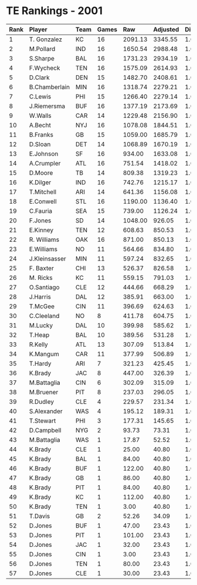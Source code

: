 # TE Rankings - 2001

| Rank | Player        | Team | Games | Raw     | Adjusted | Difficulty | Avg/Game | Typical | Consistency | Trend    |
| :----| :-------------| :----| :-----| :-------| :--------| :----------| :--------| :-------| :-----------| :--------|
| 1    | T. Gonzalez   | KC   | 16    | 2091.13 | 3345.55  | 1.000      | 209.10   | 216.15  | 7/1/8       | +96.1%   |
| 2    | M.Pollard     | IND  | 16    | 1650.54 | 2988.48  | 1.000      | 186.78   | 182.58  | 7/2/7       | +151.9%  |
| 3    | S.Sharpe      | BAL  | 16    | 1731.23 | 2934.19  | 1.000      | 183.39   | 203.15  | 10/1/5      | +98.5%   |
| 4    | F.Wycheck     | TEN  | 16    | 1575.09 | 2614.93  | 1.000      | 163.43   | 143.72  | 10/0/6      | +203.0%  |
| 5    | D.Clark       | DEN  | 15    | 1482.70 | 2408.61  | 1.000      | 160.57   | 162.19  | 8/0/7       | +267.3%  |
| 6    | B.Chamberlain | MIN  | 16    | 1318.74 | 2279.21  | 1.000      | 142.45   | 151.11  | 8/1/7       | +130.9%  |
| 7    | C.Lewis       | PHI  | 15    | 1266.40 | 2279.14  | 1.000      | 151.94   | 153.72  | 10/0/5      | +367.2%  |
| 8    | J.Riemersma   | BUF  | 16    | 1377.19 | 2173.69  | 1.000      | 135.86   | 140.23  | 8/1/7       | +131.6%  |
| 9    | W.Walls       | CAR  | 14    | 1229.48 | 2156.90  | 1.000      | 154.06   | 124.05  | 5/0/9       | +211.4%  |
| 10   | A.Becht       | NYJ  | 16    | 1078.08 | 1844.51  | 1.000      | 115.28   | 103.12  | 7/2/7       | +269.3%  |
| 11   | B.Franks      | GB   | 15    | 1059.00 | 1685.79  | 1.000      | 112.39   | 104.73  | 8/0/7       | +206.8%  |
| 12   | D.Sloan       | DET  | 14    | 1068.89 | 1670.19  | 1.000      | 119.30   | 104.35  | 6/0/8       | +314.3%  |
| 13   | E.Johnson     | SF   | 16    | 934.00  | 1633.08  | 1.000      | 102.07   | 100.86  | 8/2/6       | +180.5%  |
| 14   | A.Crumpler    | ATL  | 16    | 751.54  | 1418.02  | 1.000      | 88.63    | 98.29   | 12/0/4      | +483.4%  |
| 15   | D.Moore       | TB   | 14    | 809.38  | 1319.23  | 1.000      | 94.23    | 82.40   | 6/0/8       | +178.9%  |
| 16   | K.Dilger      | IND  | 16    | 742.76  | 1215.17  | 1.000      | 75.95    | 78.16   | 7/1/8       | +155.2%  |
| 17   | T.Mitchell    | ARI  | 14    | 641.36  | 1156.08  | 1.000      | 82.58    | 52.48   | 8/0/6       | +805.4%  |
| 18   | E.Conwell     | STL  | 16    | 1190.00 | 1136.40  | 1.000      | 71.03    | 70.19   | 9/1/6       | +333.6%  |
| 19   | C.Fauria      | SEA  | 15    | 739.00  | 1126.24  | 1.000      | 75.08    | 55.83   | 6/2/7       | +436.7%  |
| 20   | F.Jones       | SD   | 14    | 1048.00 | 926.05   | 1.000      | 66.15    | 64.06   | 6/0/8       | +212.6%  |
| 21   | E.Kinney      | TEN  | 12    | 608.63  | 850.53   | 1.000      | 70.88    | 79.07   | 8/0/4       | +604.8%  |
| 22   | R. Williams   | OAK  | 16    | 871.00  | 850.13   | 1.000      | 53.13    | 51.24   | 9/1/6       | +170.6%  |
| 23   | E.Williams    | NO   | 11    | 564.66  | 834.80   | 1.000      | 75.89    | 76.99   | 7/0/4       | +438.6%  |
| 24   | J.Kleinsasser | MIN  | 11    | 597.24  | 832.65   | 1.000      | 75.70    | 68.53   | 6/0/5       | +288.5%  |
| 25   | F. Baxter     | CHI  | 13    | 526.37  | 826.58   | 1.000      | 63.58    | 55.05   | 6/1/6       | +321.6%  |
| 26   | M. Ricks      | KC   | 11    | 559.15  | 791.03   | 1.000      | 71.91    | 62.07   | 5/0/6       | +166.8%  |
| 27   | O.Santiago    | CLE  | 12    | 444.66  | 668.29   | 1.000      | 55.69    | 56.95   | 7/2/3       | +373.1%  |
| 28   | J.Harris      | DAL  | 12    | 385.91  | 663.00   | 1.000      | 55.25    | 60.34   | 7/0/5       | +440.7%  |
| 29   | T.McGee       | CIN  | 11    | 396.69  | 624.63   | 1.000      | 56.78    | 49.99   | 4/1/6       | INACTIVE |
| 30   | C.Cleeland    | NO   | 8     | 411.78  | 604.75   | 1.000      | 75.59    | 67.34   | 3/0/5       | INACTIVE |
| 31   | M.Lucky       | DAL  | 10    | 399.98  | 585.62   | 1.000      | 58.56    | 51.02   | 6/1/3       | +211.1%  |
| 32   | T.Heap        | BAL  | 10    | 389.56  | 531.28   | 1.000      | 53.13    | 62.93   | 6/0/4       | +275.3%  |
| 33   | R.Kelly       | ATL  | 13    | 307.09  | 513.84   | 1.000      | 39.53    | 38.11   | 7/0/6       | +359.3%  |
| 34   | K.Mangum      | CAR  | 11    | 377.99  | 506.89   | 1.000      | 46.08    | 37.16   | 6/0/5       | +1737.7% |
| 35   | T.Hardy       | ARI  | 7     | 321.23  | 425.45   | 1.000      | 60.78    | 46.10   | 4/0/3       | INACTIVE |
| 36   | K.Brady       | JAC  | 8     | 447.00  | 326.39   | 1.000      | 40.80    | 44.03   | 9/1/5       | +245.3%  |
| 37   | M.Battaglia   | CIN  | 6     | 302.09  | 315.09   | 1.000      | 52.52    | 54.92   | 4/0/3       | +188.6%  |
| 38   | M.Bruener     | PIT  | 8     | 237.03  | 296.05   | 1.000      | 37.01    | 40.32   | 5/0/3       | INACTIVE |
| 39   | R.Dudley      | CLE  | 4     | 229.57  | 231.34   | 1.000      | 57.84    | 77.32   | 3/0/1       | INACTIVE |
| 40   | S.Alexander   | WAS  | 4     | 195.12  | 189.31   | 1.000      | 47.33    | 63.33   | 3/0/1       | INACTIVE |
| 41   | T.Stewart     | PHI  | 3     | 177.31  | 145.65   | 1.000      | 48.55    | 48.55   | 1/0/2       | N/A      |
| 42   | D.Campbell    | NYG  | 2     | 93.73   | 73.31    | 1.000      | 36.66    | 36.66   | 1/0/1       | N/A      |
| 43   | M.Battaglia   | WAS  | 1     | 17.87   | 52.52    | 1.000      | 52.52    | 54.92   | 4/0/3       | +188.6%  |
| 44   | K.Brady       | CLE  | 1     | 25.00   | 40.80    | 1.000      | 40.80    | 44.03   | 9/1/5       | +245.3%  |
| 45   | K.Brady       | BAL  | 1     | 84.00   | 40.80    | 1.000      | 40.80    | 44.03   | 9/1/5       | +245.3%  |
| 46   | K.Brady       | BUF  | 1     | 122.00  | 40.80    | 1.000      | 40.80    | 44.03   | 9/1/5       | +245.3%  |
| 47   | K.Brady       | GB   | 1     | 86.00   | 40.80    | 1.000      | 40.80    | 44.03   | 9/1/5       | +245.3%  |
| 48   | K.Brady       | PIT  | 1     | 84.00   | 40.80    | 1.000      | 40.80    | 44.03   | 9/1/5       | +245.3%  |
| 49   | K.Brady       | KC   | 1     | 112.00  | 40.80    | 1.000      | 40.80    | 44.03   | 9/1/5       | +245.3%  |
| 50   | K.Brady       | TEN  | 1     | 3.00    | 40.80    | 1.000      | 40.80    | 44.03   | 9/1/5       | +245.3%  |
| 51   | T.Davis       | GB   | 2     | 52.26   | 34.09    | 1.000      | 17.04    | 17.04   | 1/0/1       | N/A      |
| 52   | D.Jones       | BUF  | 1     | 47.00   | 23.43    | 1.000      | 23.43    | 26.13   | 3/1/2       | INACTIVE |
| 53   | D.Jones       | PIT  | 1     | 101.00  | 23.43    | 1.000      | 23.43    | 26.13   | 3/1/2       | INACTIVE |
| 54   | D.Jones       | JAC  | 1     | 32.00   | 23.43    | 1.000      | 23.43    | 26.13   | 3/1/2       | INACTIVE |
| 55   | D.Jones       | CIN  | 1     | 3.00    | 23.43    | 1.000      | 23.43    | 26.13   | 3/1/2       | INACTIVE |
| 56   | D.Jones       | TEN  | 1     | 80.00   | 23.43    | 1.000      | 23.43    | 26.13   | 3/1/2       | INACTIVE |
| 57   | D.Jones       | CLE  | 1     | 30.00   | 23.43    | 1.000      | 23.43    | 26.13   | 3/1/2       | INACTIVE |

